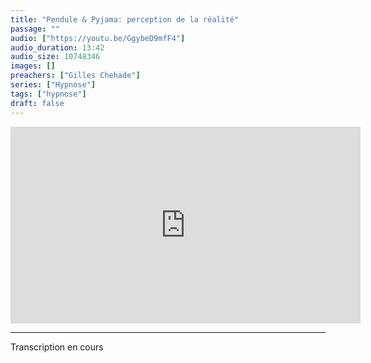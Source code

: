 ```yaml
---
title: "Pendule & Pyjama: perception de la réalité"
passage: ""
audio: ["https://youtu.be/GgybeD9mfF4"]
audio_duration: 13:42
audio_size: 10748346
images: []
preachers: ["Gilles Chehade"]
series: ["Hypnose"]
tags: ["hypnose"]
draft: false
---
```


<center>
<iframe width="560" height="315" src="https://www.youtube.com/embed/GgybeD9mfF4" title="YouTube video player" frameborder="0" allow="accelerometer; autoplay; clipboard-write; encrypted-media; gyroscope; picture-in-picture" allowfullscreen></iframe>
</center>
<hr/>

Transcription en cours

